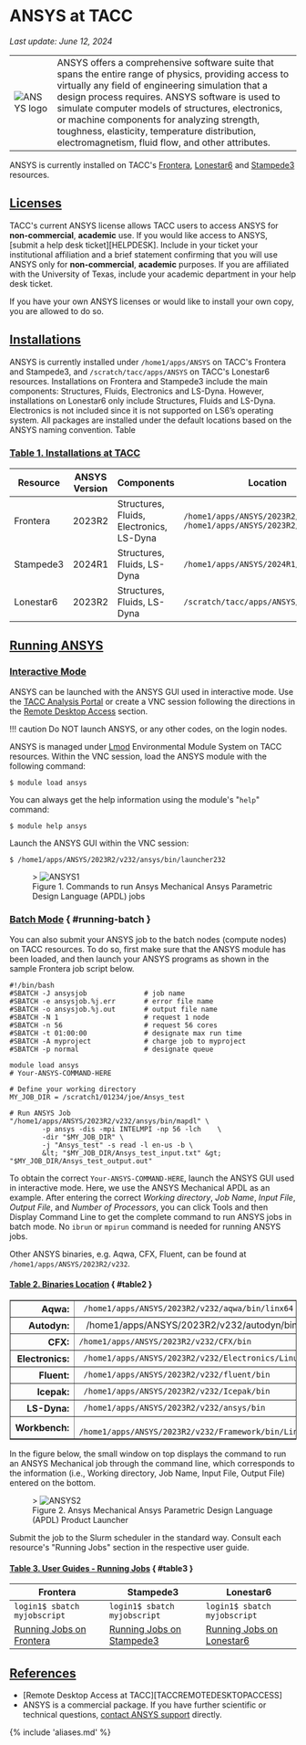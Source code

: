 # ANSYS at TACC
*Last update: June 12, 2024*

<table cellpadding="5" cellspacing="5"><tr>
<td><img alt="ANSYS logo" src="../imgs/ansys-logo.png"> </td>
<td>ANSYS offers a comprehensive software suite that spans the entire range of physics, providing access to virtually any field of engineering simulation that a design process requires. ANSYS software is used to simulate computer models of structures, electronics, or machine components for analyzing strength, toughness, elasticity, temperature distribution, electromagnetism, fluid flow, and other attributes.</td>
</tr></table>

ANSYS is currently installed on TACC's [Frontera](../../hpc/frontera), [Lonestar6](../../hpc/lonestar6) and [Stampede3](../../hpc/stampede3) resources. 

## [Licenses](#licenses)

TACC's current ANSYS license allows TACC users to access ANSYS for **non-commercial**, **academic** use. If you would like access to ANSYS, [submit a help desk ticket][HELPDESK]. Include in your ticket your institutional affiliation and a brief statement confirming that you will use ANSYS only for **non-commercial**, **academic** purposes. If you are affiliated with the University of Texas, include your academic department in your help desk ticket.

If you have your own ANSYS licenses or would like to install your own copy, you are allowed to do so.

## [Installations](#installations)

ANSYS is currently installed under `/home1/apps/ANSYS` on TACC's Frontera and Stampede3, and `/scratch/tacc/apps/ANSYS` on TACC's Lonestar6 resources. Installations on Frontera and Stampede3 include the main components: Structures, Fluids, Electronics and LS-Dyna. However, installations on Lonestar6 only include Structures, Fluids and LS-Dyna. Electronics is not included since it is not supported on LS6’s operating system. All packages are installed under the default locations based on the ANSYS naming convention. Table 


### [Table 1. Installations at TACC](#table1)

Resource | ANSYS Version |Components |Location
--- | --- | --- | ---
Frontera | 2023R2 | Structures, Fluids, Electronics, LS-Dyna | <code>/home1/apps/ANSYS/2023R2/v232</code><br><code>/home1/apps/ANSYS/2023R2/AnsysEM</code>
Stampede3 | 2024R1 | Structures, Fluids, LS-Dyna | <code>/home1/apps/ANSYS/2024R1/v241</code>
Lonestar6 | 2023R2 | Structures, Fluids, LS-Dyna | <code>/scratch/tacc/apps/ANSYS/2023R2/v232</code>




## [Running ANSYS](#running)

### [Interactive Mode](#running-interactive)

ANSYS can be launched with the ANSYS GUI used in interactive mode. Use the [TACC Analysis Portal](https://tap.tacc.utexas.edu/) or create a VNC session following the directions in the [Remote Desktop Access](../../hpc/stampede3#vis-remote) section.

!!! caution
	Do NOT launch ANSYS, or any other codes, on the login nodes.

ANSYS is managed under [Lmod](https://lmod.readthedocs.io/en/latest/) Environmental Module System on TACC resources. Within the VNC session, load the ANSYS module with the following command:

``` cmd-line
$ module load ansys
```

You can always get the help information using the module's &quot;`help`&quot; command:

``` cmd-line
$ module help ansys
```

Launch the ANSYS GUI within the VNC session:

``` cmd-line
$ /home1/apps/ANSYS/2023R2/v232/ansys/bin/launcher232
```

<figure id="figure1">>
	<img alt="ANSYS1" src="../imgs/ansys-1.png"/>
	<figcaption>Figure 1. Commands to run Ansys Mechanical Ansys Parametric Design Language (APDL) jobs </figcaption></figure>


### [Batch Mode](#running-batch) { #running-batch }

You can also submit your ANSYS job to the batch nodes (compute nodes) on TACC resources. To do so, first make sure that the ANSYS module has been loaded, and then launch your ANSYS programs as shown in the sample Frontera job script below.

``` job-script
#!/bin/bash
#SBATCH -J ansysjob              # job name
#SBATCH -e ansysjob.%j.err       # error file name 
#SBATCH -o ansysjob.%j.out       # output file name 
#SBATCH -N 1                     # request 1 node
#SBATCH -n 56                    # request 56 cores 
#SBATCH -t 01:00:00              # designate max run time 
#SBATCH -A myproject             # charge job to myproject 
#SBATCH -p normal                # designate queue 

module load ansys
# Your-ANSYS-COMMAND-HERE

# Define your working directory
MY_JOB_DIR = /scratch1/01234/joe/Ansys_test

# Run ANSYS Job
"/home1/apps/ANSYS/2023R2/v232/ansys/bin/mapdl" \
		-p ansys -dis -mpi INTELMPI -np 56 -lch    \
		-dir "$MY_JOB_DIR" \
		-j "Ansys_test" -s read -l en-us -b \
		&lt; "$MY_JOB_DIR/Ansys_test_input.txt" &gt; "$MY_JOB_DIR/Ansys_test_output.out"
```

To obtain the correct `Your-ANSYS-COMMAND-HERE`, launch the ANSYS GUI used in interactive mode. Here, we use the ANSYS Mechanical APDL as an example. After entering the correct *Working directory*, *Job Name*, *Input File*, *Output File*, and *Number of Processors*, you can click Tools and then Display Command Line to get the complete command to run ANSYS jobs in batch mode. No `ibrun` or `mpirun` command is needed for running ANSYS jobs.

Other ANSYS binaries, e.g. Aqwa, CFX, Fluent, can be found at `/home1/apps/ANSYS/2023R2/v232`.
	
#### [Table 2. Binaries Location](#table2) { #table2 }

<table border="1" cellpadding="5" cellspacing="3">
	<tr>
		<th align="right"> Aqwa: 
		<td><code> /home1/apps/ANSYS/2023R2/v232/aqwa/bin/linx64</code>
	<tr>
		<th align="right"> Autodyn: 
		<td><code> </code> /home1/apps/ANSYS/2023R2/v232/autodyn/bin
	<tr>
		<th align="right"> CFX: 
		<td><code>/home1/apps/ANSYS/2023R2/v232/CFX/bin </code>
	<tr>
		<th align="right"> Electronics: 
		<td><code> /home1/apps/ANSYS/2023R2/v232/Electronics/Linux64</code>
	<tr>
		<th align="right"> Fluent: 
		<td><code> /home1/apps/ANSYS/2023R2/v232/fluent/bin</code>
	<tr>
		<th align="right"> Icepak: 
		<td><code> /home1/apps/ANSYS/2023R2/v232/Icepak/bin</code>
	<tr>
		<th align="right"> LS-Dyna: 
		<td><code> /home1/apps/ANSYS/2023R2/v232/ansys/bin</code>
	<tr>
		<th align="right"> Workbench: 
		<td><code> /home1/apps/ANSYS/2023R2/v232/Framework/bin/Linux64</code>
</tr></table>


In the figure below, the small window on top displays the command to run an ANSYS Mechanical job through the command line, which corresponds to the information (i.e., Working directory, Job Name, Input File, Output File) entered on the bottom.

<figure id="figure2">> <img alt="ANSYS2" src="../imgs/ansys-2.png">
	<figcaption> Figure 2. Ansys Mechanical Ansys Parametric Design Language (APDL) Product Launcher </figcaption></figure>
		

Submit the job to the Slurm scheduler in the standard way. Consult each resource's "Running Jobs" section in the respective user guide.

#### [Table 3. User Guides - Running Jobs](#table3)  { #table3 }

Frontera | Stampede3 | Lonestar6
--- | --- | ---
<code>login1$ sbatch myjobscript</code> | <code>login1$ sbatch myjobscript<code> | <code>login1$ sbatch myjobscript<code>
<a href="../../hpc/frontera#running/">Running Jobs on Frontera</a> | <a href="../../hpc/stampede3#running">Running Jobs on Stampede3</a> | <a href="../../hpc/lonestar6#running">Running Jobs on Lonestar6</a>

## [References](#refs)

* [Remote Desktop Access at TACC][TACCREMOTEDESKTOPACCESS]
* ANSYS is a commercial package. If you have further scientific or technical questions, <a href="https://support.ansys.com/portal/site/AnsysCustomerPortal">contact ANSYS support</a> directly.

{% include 'aliases.md' %}

